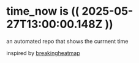 # time_now is (( 2025-05-27T13:00:00.148Z ))

an automated repo that shows the currnent time

inspired by [breakingheatmap](https://github.com/breakingheatmap/breakingheatmap)